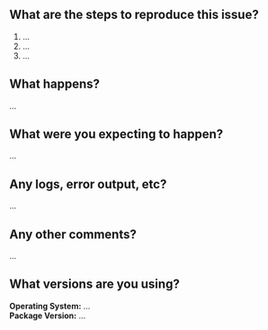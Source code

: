 <!-- Thanks for reporting an issue! Please fill out the blanks below. -->

## What are the steps to reproduce this issue?

1. …
2. …
3. …

## What happens?
…

## What were you expecting to happen?
…

## Any logs, error output, etc?
…

## Any other comments?
…

## What versions are you using?
**Operating System:** …  
**Package Version:** …
